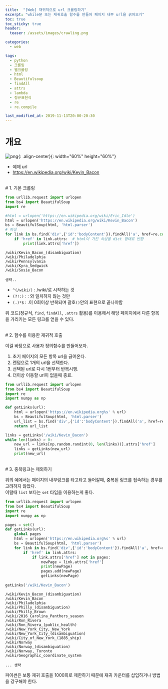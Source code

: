 ```yaml
---
title:  "[Web] 재귀적으로 url 크롤링하기"
excerpt: "while문 또는 재귀호출 함수를 만들어 페이지 내부 url을 긁어오기"
toc: true
toc_sticky: true
header:
  teaser: /assets/images/crawling.png

categories:
  - web

tags:
  - python
  - 크롤링
  - 웹크롤링
  - html
  - Beautifulsoup
  - findAll
  - attrs
  - lambda
  - 정규표현식
  - re
  - re.compile

last_modified_at: 2019-11-13T20:00-20:30
---
```


# 개요 

![png](/assets/images/crawling.png){: .align-center}{: width="60%" height="60%"} 

- 예제 url
- https://en.wikipedia.org/wiki/Kevin_Bacon

  
<br/>
# 1. 기본 크롤링  


```python
from urllib.request import urlopen
from bs4 import BeautifulSoup
import re

#html = urlopen('https://en.wikipedia.org/wiki/Eric_Idle')
html = urlopen('https://en.wikipedia.org/wiki/Kevin_Bacon')
bs = BeautifulSoup(html, 'html.parser')
# 파싱
for link in bs.find('div',{'id':'bodyContent'}).findAll('a', href=re.compile("^(/wiki/)((?!:).)*$")):
    if 'href' in link.attrs:  # html이 가진 속성을 dict 형태로 반환
        print(link.attrs['href'])
```

    /wiki/Kevin_Bacon_(disambiguation)
    /wiki/Philadelphia
    /wiki/Pennsylvania
    /wiki/Kyra_Sedgwick
    /wiki/Sosie_Bacon

    생략..

- `^(/wiki/)` : /wiki/로 시작하는 것  
- `(?!:)` : : 와 일치하지 않는 것만
- `(.)*$` : .이 0회이상 반복되며 괄호`()`안의 표현으로 끝나야함  


위 코드(정규식, `find`, `findAll`, `.attrs` 활용)를 이용해서 해당 페이지에서 다른 항목을 가리키는 모든 링크를 얻을 수 있다.  

  
<br/>
# 2. 함수를 이용한 재귀적 호출  


이걸 바탕으로 사용자 정의함수를 만들어보자.  

1. 초기 페이지의 모든 항목 url을 긁어온다.  
2. 랜덤으로 1개의 url을 선택한다.  
3. 선택된 url로 다시 1번부터 반복시행.  
4. 더이상 이동할 url이 없을때 종료.  


```python
from urllib.request import urlopen
from bs4 import BeautifulSoup
import re
import numpy as np

def getLinks(url):
    html = urlopen('https://en.wikipedia.org%s' % url)
    bs = BeautifulSoup(html, 'html.parser')
    url_list = bs.find('div',{'id':'bodyContent'}).findAll('a', href=re.compile("^(/wiki/)((?!:).)*$"))
    return url_list

links = getLinks('/wiki/Kevin_Bacon')
while len(links) > 0:
    new_url = links[np.random.randint(0, len(links))].attrs['href']
    links = getLinks(new_url)
    print(new_url)
```

  
<br/>
# 3. 중복링크는 제외하기  

위의 예에서는 페이지의 내부링크를 타고타고 들어갈때, 중복된 링크를 접속하는 경우를 고려하지 않았다.  
이럴때 `list` 보다는 `set` 타입을 이용하는게 좋다.  


```python
from urllib.request import urlopen
from bs4 import BeautifulSoup
import re
import numpy as np

pages = set()
def getLinks(url):
    global pages
    html = urlopen('https://en.wikipedia.org%s' % url)
    bs = BeautifulSoup(html, 'html.parser')
    for link in bs.find('div',{'id':'bodyContent'}).findAll('a', href=re.compile("^(/wiki/)((?!:).)*$")):
        if 'href' in link.attrs:
            if link.attrs['href'] not in pages:
                newPage = link.attrs['href']
                print(newPage)
                pages.add(newPage)
                getLinks(newPage)
                
getLinks('/wiki/Kevin_Bacon')
```

    /wiki/Kevin_Bacon_(disambiguation)
    /wiki/Kevin_Bacon
    /wiki/Philadelphia
    /wiki/Philly_(disambiguation)
    /wiki/Philly_Brown
    /wiki/2016_Carolina_Panthers_season
    /wiki/Ron_Rivera
    /wiki/Ron_Rivera_(public_health)
    /wiki/New_York_City,_New_York
    /wiki/New_York_City_(disambiguation)
    /wiki/City_of_New_York_(1885_ship)
    /wiki/Norway
    /wiki/Norway_(disambiguation)
    /wiki/Norway,_Toronto
    /wiki/Geographic_coordinate_system

    ... 생략


파이썬은 보통 재귀 호출을 1000회로 제한하기 때문에 재귀 카운터를 삽입하거나 방법을 강구해야 한다.  

